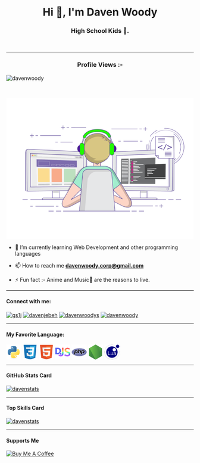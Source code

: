 <h1 align="center">Hi 👋, I'm Daven Woody</h1>
<h3 align="center">High School Kids 🌟.</h3>

<br>
<hr/>

<p align="center"> <h3 align="center">Profile Views :-</h3> <img src="https://komarev.com/ghpvc/?username=davenwoody&label=Profile%20views&color=0e75b6&style=flat&abbreviated=true"
    alt="davenwoody" align="center" /> 
  </p>

<br>

<p><img align="center" src="https://raw.githubusercontent.com/davenwoody/image-assets/refs/heads/main/coding-person.gif" alt="davenwoody" /></p>


- 🌱 I’m currently learning Web Development and other programming languages

- 📫 How to reach me **davenwoody.corp@gmail.com**

- ⚡ Fun fact :- Anime and Music🎵 are the reasons to live.

<hr/>

#### Connect with me:
  <a href="https://discord.com/users/1267021616429268994" target="blank"><img align="center"
      src="https://raw.githubusercontent.com/rahuldkjain/github-profile-readme-generator/refs/heads/master/src/images/icons/Social/discord.svg"
      alt="gs1j" height="30" width="40" /></a>
  <a href="https://instagram.com/@davenjebeh" target="blank"><img align="center"
      src="https://raw.githubusercontent.com/rahuldkjain/github-profile-readme-generator/refs/heads/master/src/images/icons/Social/instagram.svg"
      alt="davenjebeh" height="30" width="40" /></a>
  <a href="https://youtube.com/@davenwoodys" target="blank"><img align="center"
      src="https://raw.githubusercontent.com/rahuldkjain/github-profile-readme-generator/refs/heads/master/src/images/icons/Social/youtube.svg"
      alt="davenwoodys" height="30" width="40" /></a>
      <a href="https://github.com/davenwoody" target="blank"><img align="center"
      src="https://raw.githubusercontent.com/rahuldkjain/github-profile-readme-generator/refs/heads/master/src/images/icons/Social/github.svg"
      alt="davenwoody" height="30" width="40" /></a>

<hr/>

#### My Favorite Language:
  <a href="" target="blank"><img align="center"
      src="https://raw.githubusercontent.com/devicons/devicon/refs/heads/master/icons/python/python-original.svg"
      alt="python" height="40" width="40" /></a> <a href="" target="blank"><img align="center"
      src="https://raw.githubusercontent.com/devicons/devicon/refs/heads/master/icons/css3/css3-original.svg"
      alt="css3" height="40" width="40" /></a> <a href="" target="blank"><img align="center"
      src="https://raw.githubusercontent.com/devicons/devicon/refs/heads/master/icons/html5/html5-original.svg"
      alt="html5" height="40" width="40" /></a> <a href="" target="blank"><img align="center"
      src="https://raw.githubusercontent.com/devicons/devicon/refs/heads/master/icons/discordjs/discordjs-original.svg"
      alt="discordjs" height="40" width="40" /></a> <a href="" target="blank"><img align="center"
      src="https://raw.githubusercontent.com/devicons/devicon/refs/heads/master/icons/php/php-original.svg"
      alt="php" height="40" width="40" /></a> <a href="" target="blank"><img align="center"
      src="https://raw.githubusercontent.com/devicons/devicon/refs/heads/master/icons/nodejs/nodejs-original.svg"
      alt="nodejs" height="40" width="40" /></a> <a href="" target="blank"><img align="center"
      src="https://raw.githubusercontent.com/devicons/devicon/refs/heads/master/icons/lua/lua-original.svg"
      alt="lua" height="40" width="40" /></a>

<hr/>
   
 #### GitHub Stats Card

<a href="https://github.com/davenwoody" target="blank">
  <img src="https://github-readme-stats.vercel.app/api?username=davenwoody&show_icons=true" width="320" alt="davenstats"/>
</a>

<hr/>

#### Top Skills Card
<a href="https://github.com/davenwoody" target="blank">
  <img src="https://github-readme-stats.vercel.app/api/top-langs/?username=davenwoody&layout=compact&hide=html" width="320" alt="davenstats"/>
</a>

<hr/>

#### Supports Me
<a href="https://sociabuzz.com/dvaxsenzu/tribe" target="_blank"><img src="https://cdn.buymeacoffee.com/buttons/default-orange.png" alt="Buy Me A Coffee" height="23" width="100" style="border-radius:2px" />
</a>

